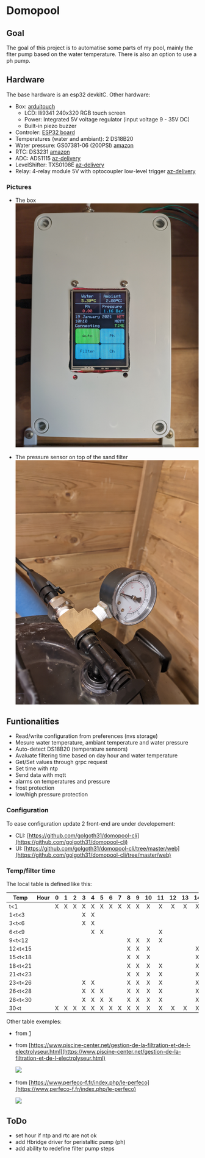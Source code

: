 # Domopool

## Goal

The goal of this project is to automatise some parts of my pool, mainly the flter pump based on the water temperature. There is also an option to use a ph pump.

## Hardware

The base hardware is an esp32 devkitC.
Other hardware:

- Box: [arduitouch](https://www.az-delivery.de/en/products/az-touch-wandgehauseset-mit-touchscreen-fur-esp8266-und-esp32?_pos=4&_sid=61b662d69&_ss=r)
    - LCD: Ili9341 240x320 RGB touch screen
    - Power: Integrated 5V voltage regulator (input voltage 9 - 35V DC)
    - Built-in piezo buzzer
- Controler: [ESP32 board](https://www.az-delivery.de/en/collections/more-products-4/products/esp32-developmentboard)
- Temperatures (water and ambiant): 2 DS18B20
- Water pressure: GS07381-06 (200PSI) [amazon](https://www.amazon.fr/gp/product/B07YZL36FN/ref=ppx_yo_dt_b_asin_title_o06_s00?ie=UTF8&psc=1)
- RTC: DS3231 [amazon](https://www.amazon.fr/gp/product/B07RDHPYJD/ref=ppx_yo_dt_b_asin_title_o08_s00?ie=UTF8&psc=1)
- ADC: ADS1115 [az-delivery](https://www.az-delivery.de/en/products/analog-digitalwandler-ads1115-mit-i2c-interface?_pos=1&_sid=04886a84e&_ss=r)
- LevelShifter: TXS0108E [az-delivery](https://www.az-delivery.de/en/products/logiklevel-wandler-3-3v-5v?_pos=1&_sid=a0a8086aa&_ss=r)
- Relay: 4-relay module 5V with optocoupler low-level trigger [az-delivery](https://www.az-delivery.de/en/products/4-relais-modul?_pos=2&_sid=34a975ef0&_ss=r)

### Pictures

- The box
![Domopool box](doc/pictures/domopool-box.png)

- The pressure sensor on top of the sand filter
![Domopool pressure sencors](doc/pictures/domopool-press.png)
## Funtionalities

- Read/write configuration from preferences (nvs storage)
- Mesure water temperature, ambiant temperature and water pressure
- Auto-detect DS18B20 (temperature sensors)
- Avaluate filtering time based on day hour and water temperature
- Get/Set values through grpc request
- Set time with ntp
- Send data with mqtt
- alarms on temperatures and pressure
- frost protection
- low/high pressure protection

### Configuration

To ease configuration update 2 front-end are under developement:

- CLI: [https://github.com/golgoth31/domopool-cli](https://github.com/golgoth31/domopool-cli)
- UI: [https://github.com/golgoth31/domopool-cli/tree/master/web](https://github.com/golgoth31/domopool-cli/tree/master/web)

### Temp/filter time

The local table is defined like this:


| Temp  |Hour|0  |1  |2  |3  |4  |5  |6  |7  |8  |9  |10 |11 |12 |13 |14 |15 |16 |17 |18 |19 |20 |21 |22 |23 |
|-------|----|:-:|:-:|:-:|:-:|:-:|:-:|:-:|:-:|:-:|:-:|:-:|:-:|:-:|:-:|:-:|:-:|:-:|:-:|:-:|:-:|:-:|:-:|:-:|:-:|
|  t<1  |    | X | X | X | X | X | X | X | X | X | X | X | X | X | X | X | X | X | X | X | X | X | X | X | X |
|1<t<3  |    |   |   |   | X | X |   |   |   |   |   |   |   |   |   |   |   |   |   |   |   |   |   |   |   |
|3<t<6  |    |   |   |   | X | X |   |   |   |   |   |   |   |   |   |   |   |   |   |   |   |   |   |   |   |
|6<t<9  |    |   |   |   |   | X | X |   |   |   |   |   | X |   |   |   |   |   |   |   |   |   |   |   |   |
|9<t<12 |    |   |   |   |   |   |   |   |   | X | X | X | X |   |   |   |   |   |   |   |   |   |   |   |   |
|12<t<15|    |   |   |   |   |   |   |   |   | X | X | X |   |   |   | X | X |   |   |   |   |   |   |   |   |
|15<t<18|    |   |   |   |   |   |   |   |   | X | X | X |   |   |   | X | X | X |   |   |   |   |   |   |   |
|18<t<21|    |   |   |   |   |   |   |   |   | X | X | X | X |   |   | X | X | X |   |   |   |   |   |   |   |
|21<t<23|    |   |   |   |   |   |   |   |   | X | X | X | X |   |   | X | X | X | X |   |   |   |   |   |   |
|23<t<26|    |   |   |   | X | X |   |   |   | X | X | X | X |   |   | X | X | X | X | X |   |   |   |   |   |
|26<t<28|    |   |   |   | X | X | X |   |   | X | X | X | X |   |   | X | X | X | X | X | X |   |   |   |   |
|28<t<30|    |   |   |   | X | X | X | X |   | X | X | X | X |   |   | X | X | X | X | X | X | X |   |   |   |
|30<t   |    | X | X | X | X | X | X | X | X | X | X | X | X | X | X | X | X | X | X | X | X | X | X | X | X |

Other table exemples:

- from [1](https://pool-technologie.com/fichiers/spec_telechargement/MANUEL%20SIMPLEO-FR.pdf)

- from [https://www.piscine-center.net/gestion-de-la-filtration-et-de-l-electrolyseur.html](https://www.piscine-center.net/gestion-de-la-filtration-et-de-l-electrolyseur.html)

    ![](https://uppict.piscine-center.net/fiche/12832/automateau-gestion-de-la-filtration-et-de-l-electrolyseur-piscine-center-95319400.jpg)

- from [https://www.perfeco-f.fr/index.php/le-perfeco](https://www.perfeco-f.fr/index.php/le-perfeco)

    ![](https://clweb01.hosteur.com/~perfecotest.fr/images/filtration.gif)



## ToDo

- set hour if ntp and rtc are not ok
- add Hbridge driver for peristaltic pump (ph)
- add ability to redefine filter pump steps
